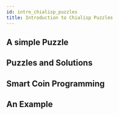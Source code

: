 ```yaml
---
id: intro_chialisp_puzzles
title: Introduction to Chialisp Puzzles
---
```


## A simple Puzzle 

## Puzzles and Solutions 

## Smart Coin Programming 

## An Example 
